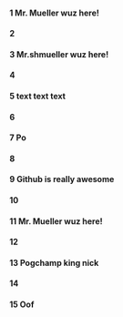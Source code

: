 #### 1 Mr. Mueller wuz here!
#### 2
#### 3 Mr.shmueller wuz here!
#### 4
#### 5 text text text
#### 6
#### 7 Po
#### 8
#### 9  Github is really awesome
#### 10
#### 11 Mr. Mueller wuz here!
#### 12
#### 13 Pogchamp king nick
#### 14
#### 15 Oof